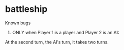 # battleship

Known bugs

1. ONLY when Player 1 is a player and Player 2 is an AI:

At the second turn, the AI's turn, it takes two turns.